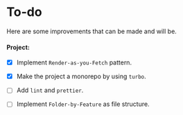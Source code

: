 # To-do

Here are some improvements that can be made and will be.

#### **Project**:

- [x] Implement `Render-as-you-Fetch` pattern.
- [x] Make the project a monorepo by using `turbo`.
- [ ] Add `lint` and `prettier`.
- [ ] Implement `Folder-by-Feature` as file structure.

